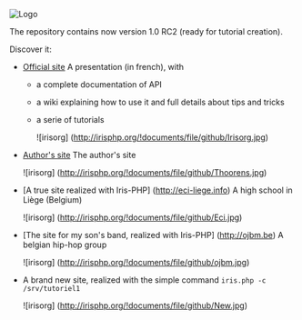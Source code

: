 ![Logo](http://irisphp.org/!documents/file/github/Title80.jpg)

The repository contains now version 1.0 RC2 (ready for tutorial creation).

Discover it:

* [Official site](http://irisphp.org) A presentation (in french), with 
  * a complete documentation of API
  * a wiki explaining how to use it and full details about tips and tricks
  * a serie of tutorials
  
    ![irisorg] (http://irisphp.org/!documents/file/github/Irisorg.jpg)
* [Author's site](http://thoorens.net) The author's site

    ![irisorg] (http://irisphp.org/!documents/file/github/Thoorens.jpg)
* [A true site realized with Iris-PHP] (http://eci-liege.info) A high school in Liège (Belgium)

    ![irisorg] (http://irisphp.org/!documents/file/github/Eci.jpg)
* [The site for my son's band, realized with Iris-PHP] (http://ojbm.be) A belgian hip-hop group    

    ![irisorg] (http://irisphp.org/!documents/file/github/ojbm.jpg)

* A brand new site, realized with the simple command `iris.php -c /srv/tutoriel1`

    ![irisorg] (http://irisphp.org/!documents/file/github/New.jpg)
